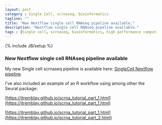 ```yaml
---
layout: post
category : Single Cell, scrnaseq, bioinformatics
tagline: ""
title: "New Nextflow single cell RNAseq pipeline available."
description: "Nextflow single cell RNAseq pipeline available."
tags : [Single cell, scrnaseq, bioinformatics, high performance computing, Nextflow]
---
```

{% include JB/setup %}

### New Nextflow single cell RNAseq pipeline available
My new Single cell scrnaseq pipeline is available here: [SingleCell Nextflow pipeline](https://github.com/jtremblay/SingleCell). 

I've also included an example of an R workflow using among other the Seurat package:

[https://jtremblay.github.io/scrna_tutorial_part_1.html](https://jtremblay.github.io/scrna_tutorial_part_1.html)

[https://jtremblay.github.io/scrna_tutorial_part_1.html](https://jtremblay.github.io/scrna_tutorial_part_2.html)
